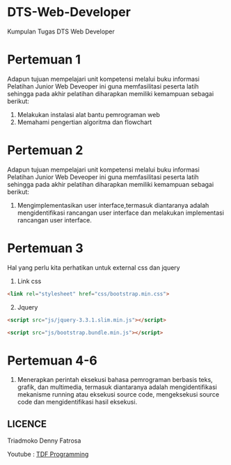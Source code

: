# DTS-Web-Developer
Kumpulan Tugas DTS Web Developer
# Pertemuan 1 
Adapun tujuan mempelajari unit kompetensi melalui buku informasi Pelatihan Junior Web Deveoper ini guna memfasilitasi peserta latih sehingga pada akhir pelatihan diharapkan memiliki kemampuan sebagai berikut:
1. Melakukan instalasi alat bantu pemrograman web
2. Memahami pengertian algoritma dan flowchart
# Pertemuan 2
Adapun tujuan mempelajari unit kompetensi melalui buku informasi Pelatihan Junior Web Deveoper ini guna memfasilitasi peserta latih sehingga pada akhir pelatihan diharapkan memiliki kemampuan sebagai berikut:
1. Mengimplementasikan user interface,termasuk diantaranya adalah mengidentifikasi rancangan user interface dan melakukan implementasi rancangan user interface.
# Pertemuan 3
Hal yang perlu kita perhatikan untuk external css dan jquery

1. Link css
```html
<link rel="stylesheet" href="css/bootstrap.min.css">
```
2. Jquery
```html
<script src="js/jquery-3.3.1.slim.min.js"></script>

<script src="js/bootstrap.bundle.min.js"></script>
```
# Pertemuan 4-6
1. Menerapkan perintah eksekusi bahasa pemrograman berbasis teks, grafik,
dan multimedia, termasuk diantaranya adalah mengidentifikasi mekanisme
running atau eksekusi source code, mengeksekusi source code dan
mengidentifikasi hasil eksekusi.

## LICENCE
Triadmoko Denny Fatrosa

Youtube : [TDF Programming](https://www.youtube.com/channel/UC1lCZMXOA8w_S4LvI3eNz1g?view_as=subscriber)
